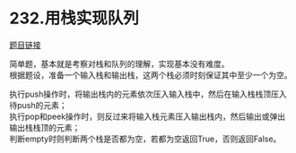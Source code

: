 # 232.用栈实现队列

[题目链接](https://leetcode-cn.com/problems/implement-queue-using-stacks)

简单题，基本就是考察对栈和队列的理解，实现基本没有难度。  
根据题设，准备一个输入栈和输出栈，这两个栈必须时刻保证其中至少一个为空。  

执行push操作时，将输出栈内的元素依次压入输入栈中，然后在输入栈栈顶压入待push的元素；  
执行pop和peek操作时，则反过来将输入栈元素压入输出栈内，然后输出或弹出输出栈栈顶的元素；  
判断empty时则判断两个栈是否都为空，若都为空返回True，否则返回False。

